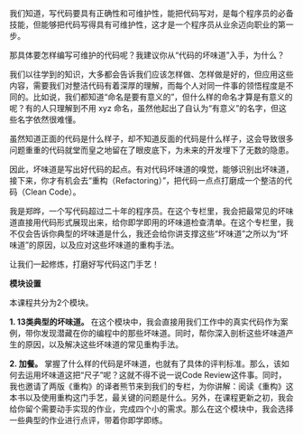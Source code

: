 我们知道，写代码要具有正确性和可维护性，能把代码写对，是每个程序员的必备技能，但能够把代码写得具有可维护性，这才是一个程序员从业余迈向职业的第一步。

那具体要怎样编写可维护的代码呢？我建议你从“代码的坏味道”入手，为什么？

我们以往学到的知识，大多都会告诉我们应该怎样做、怎样做是好的，但应用这些内容，需要我们对整洁代码有着深厚的理解，而每个人对同一件事的领悟程度是不同的。比如说，我们都知道“命名是要有意义的”，但什么样的命名才算是有意义的呢？有的人只理解到不用 xyz 命名，虽然他起出了自认为“有意义”的名字，但这些名字依然很难懂。

虽然知道正面的代码是什么样子，却不知道反面的代码是什么样子，这会导致很多问题重重的代码就堂而皇之地留在了眼皮底下，为未来的开发埋下了无数的隐患。

因此，坏味道是写出好代码的起点。有对代码坏味道的嗅觉，能够识别出坏味道，接下来，你才有机会去“重构（Refactoring）”，把代码一点点打磨成一个整洁的代码（Clean Code）。

我是郑晔，一个写代码超过二十年的程序员。在这个专栏里，我会把最常见的坏味道直接用代码形式展现出来，给你即学即用的坏味道检查清单。在这个专栏里，我不仅会告诉你典型的坏味道是什么，我还会给你讲支撑这些“坏味道”之所以为“坏味道”的原因，以及应对这些坏味道的重构手法。

让我们一起修炼，打磨好写代码这门手艺！

**模块设置**

本课程共分为2个模块。

**1\. 13类典型的坏味道。** 在这个模块中，我会直接用我们工作中的真实代码作为案例，带你发现潜藏在你的编程中的那些坏味道。同时，帮你深入剖析这些坏味道产生的原因，以及解决这些坏味道的常见重构手法。

**2\. 加餐。** 掌握了什么样的代码是坏味道，也就有了具体的评判标准。那么，该如何去运用坏味道这把“尺子”呢？这就不得不说一说Code Review这件事。同时，我也邀请了两版《重构》的译者熊节来到我们的专栏，为你讲解：阅读《重构》这本书以及使用重构这门手艺，最关键的问题是什么。另外，在课程更新之初，我会给你留个需要动手实现的作业，完成四个小的需求。那么在这个模块中，我会选择一些典型的作业进行点评，带着你即学即练。